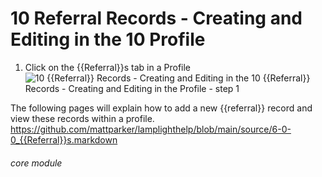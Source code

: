 # 10 Referral Records - Creating and Editing in the 10 Profile

1. Click on the {{Referral}}s tab in a Profile
![10 {{Referral}} Records - Creating and Editing in the 10 {{Referral}} Records - Creating and Editing in the Profile - step 1](10_Referral_Records_-_Creating_and_Editing_in_the_10_Referral_Records_-_Creating_and_Editing_in_the_Profile_im_1.png)

The following pages will explain how to add a new {{referral}} record and view these records within a profile.
https://github.com/mattparker/lamplighthelp/blob/main/source/6-0-0_{{Referral}}s.markdown


###### core module
